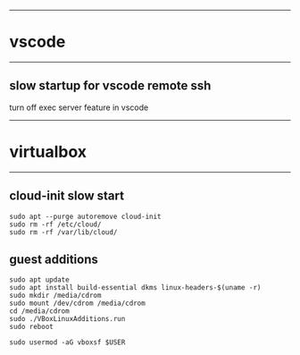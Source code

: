 ----------------------------------------------------------------------------------------------------------------------------------------------------------------------------------------------------------------------------------------------------------------------
# vscode
----------------------------------------------------------------------------------------------------------------------------------------------------------------------------------------------------------------------------------------------------------------------
## slow startup for vscode remote ssh
turn off exec server feature in vscode

----------------------------------------------------------------------------------------------------------------------------------------------------------------------------------------------------------------------------------------------------------------------
# virtualbox
----------------------------------------------------------------------------------------------------------------------------------------------------------------------------------------------------------------------------------------------------------------------
## cloud-init slow start
```
sudo apt --purge autoremove cloud-init
sudo rm -rf /etc/cloud/
sudo rm -rf /var/lib/cloud/
```

## guest additions
```
sudo apt update
sudo apt install build-essential dkms linux-headers-$(uname -r)
sudo mkdir /media/cdrom
sudo mount /dev/cdrom /media/cdrom
cd /media/cdrom
sudo ./VBoxLinuxAdditions.run
sudo reboot

sudo usermod -aG vboxsf $USER
```

